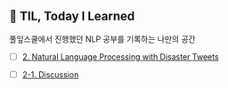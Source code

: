 ## :black_heart: TIL, Today I Learned

풀잎스쿨에서 진행했던 NLP 공부를 기록하는 나만의 공간

- [ ] [2. Natural Language Processing with Disaster Tweets](https://github.com/soyounson/TIL/blob/main/02_NLP_w_Disaster_Tweets.md) 
- [ ] [2-1. Discussion](https://github.com/soyounson/TIL/tree/main)

